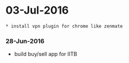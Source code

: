 03-Jul-2016
===
    * install vpn plugin for chrome like zenmate
### 28-Jun-2016
- build buy/sell app for IITB
